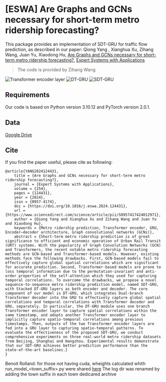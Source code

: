 # [ESWA] Are Graphs and GCNs necessary for short-term metro ridership forecasting?

This package provides an implementation of SDT-GRU for traffic flow prediction, as described in our paper: 
Qiong Yang , Xianghua Xu, Zihang Wang, Juan Yu, Xiaodong Hu, 
[Are Graphs and GCNs necessary for short-term metro ridership forecasting?](https://doi.org/10.1016/j.eswa.2024.124431),
[Expert Systems with Applications](https://www.sciencedirect.com/journal/expert-systems-with-applications)
> The code is provided by Zihang Wang

![Transformer encoder layer](https://ars.els-cdn.com/content/image/1-s2.0-S0957417424012971-gr1.jpg)
![DT-GRU](https://ars.els-cdn.com/content/image/1-s2.0-S0957417424012971-gr2.jpg)
![SDT-GRU](https://ars.els-cdn.com/content/image/1-s2.0-S0957417424012971-gr3.jpg)

## Requirements

Our code is based on Python version 3.10.12 and PyTorch version 2.0.1.

## Data

[Google Drive](https://drive.google.com/file/d/1XLHEgKdsqvhvxTdmg7Jq3fmyRu6f_1-u/view?usp=sharing)


## Cite

If you find the paper useful, please cite as following:

```
@article{YANG2024124431,
    title = {Are Graphs and GCNs necessary for short-term metro ridership forecasting?},
    journal = {Expert Systems with Applications},
    volume = {254},
    pages = {124431},
    year = {2024},
    issn = {0957-4174},
    doi = {https://doi.org/10.1016/j.eswa.2024.124431},
    url = {https://www.sciencedirect.com/science/article/pii/S0957417424012971},
    author = {Qiong Yang and Xianghua Xu and Zihang Wang and Juan Yu and Xiaodong Hu},
    keywords = {Metro ridership prediction, Transformer encoder, GRU, Encoder–decoder architecture, Graph convolutional networks (GCNs)},
    abstract = {Short-term metro ridership prediction is of great significance to efficient and economic operation of Urban Rail Transit (URT) systems. With the popularity of Graph Convolution Networks (GCN) and Transformers, the recent notable metro ridership forecasting methods are GCN-based and Transformer-based models. However, existing methods face the following drawbacks. First, GCN-based models fail to effectively capture global spatial correlations which are significant for accurate prediction. Second, Transformer-based models are prone to loss temporal information due to the permutation-invariant and anti-order properties of the self-attention which they used for capturing temporal correlations. To overcome the drawbacks, we propose a novel sequence-to-sequence metro ridership prediction model, named SDT-GRU, with Stacked DT-GRU layers as both encoder and decoder. The core component of our model is DT-GRU, which integrates Dual-branch Transformer decoder into the GRU to effectively capture global spatial correlations and temporal correlations with Transformer decoder and GRU, separately. In particular, the DT-GRU module uses one branch Transformer encoder layer to capture spatial correlations within the same timestamp, and adopts another Transformer encoder layer to implicitly capture spatio-temporal correlations among previous timestamps. Then, outputs of the two Transformer encoder layers are fed into a GRU layer to capturing spatio-temporal patterns. To evaluate the effectiveness of the proposed SDT-GRU, we conduct comprehensive experiments on three real-world metro ridership datasets from Beijing, Shanghai and Hangzhou. Experimental results demonstrate that our SDT-GRU achieves better prediction performance than the state-of-the-art baselines.}
}
```

Benoit Rolland:
for those not having cuda,  wheights calculated whith run_model_<town_suffix>.py were shared [here](https://drive.google.com/drive/folders/19W6QZe1-GdjLpMfi0xBS7r8IXAKnbzYc?usp=sharing)
The log dir was renamed by adding the town suffix in each town dedicared archive
